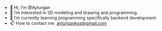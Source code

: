 - 👋 Hi, I’m @Ayturgan 
- 👀 I’m interested in 3D modeling and drawing and programming.
- 🌱 I’m currently learning programming specifically backend development.
- 📫 How to contact me: ayturgankgs@gmail.com

<!---
Ayturgan/Ayturgan is a ✨ special ✨ repository because its `README.md` (this file) appears on your GitHub profile.
You can click the Preview link to take a look at your changes.
--->
